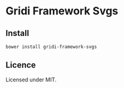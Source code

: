 # Gridi Framework Svgs

## Install
`bower install gridi-framework-svgs`

## Licence

Licensed under MIT.